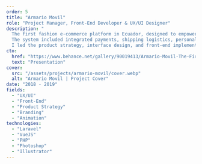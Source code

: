 ```yaml
---
order: 5
title: "Armario Movil"
role: "Project Manager, Front-End Developer & UX/UI Designer"
description: "
  The first fashion e-commerce platform in Ecuador, designed to empower users to create and manage their own online stores.[br]
  The system included integrated payments, shipping logistics, personalized dashboards with analytics, and a complete backoffice for platform management.[br]
  I led the product strategy, interface design, and front-end implementation, coordinating developers, designers, and tasks across multiple teams."
cto:
  href: "https://www.behance.net/gallery/90019413/Armario-Movil-The-First-Fashion-E-commerce-of-Ecuador"
  text: "Presentation"
cover:
  src: "/assets/projects/armario-movil/cover.webp"
  alt: "Armario Movil | Project Cover"
date: "2018 - 2019"
fields:
  - "UX/UI"
  - "Front-End"
  - "Product Strategy"
  - "Branding"
  - "Animation"
technologies:
  - "Laravel"
  - "VueJS"
  - "PHP"
  - "Photoshop"
  - "Illustrator"
---
```

